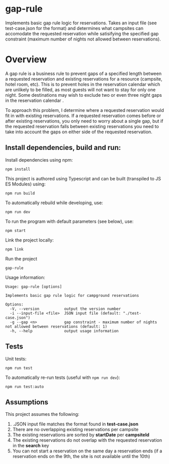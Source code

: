 # gap-rule

Implements basic gap rule logic for reservations. Takes an input file (see test-case.json for the format) and determines what campsites can accomodate the requested reservation while satisifying the specified gap constraint (maximum number of nights not allowed between reservations).

# Overview
A gap rule is a business rule to prevent gaps of a specified length between a requested reservation and existing reservations for a resource (campsite, hotel room, etc). This is to prevent holes in the reservation calendar  which are unlikely to be filled, as most guests will not want to stay for only one night. Some destinations may wish to exclude two or even three night gaps in the reservation calendar .

To approach this problem, I determine where a requested reservation would fit in with existing reservations. If a requested reservation comes before or after existing reservations, you only need to worry about a single gap, but if the requested reservation falls between existing reservations you need to take into account the gaps on either side of the requested reservation.

## Install dependencies, build and run:

Install dependencies using npm:

    npm install

This project is authored using Typescript and can be built (transpiled to JS ES Modules) using:

    npm run build

To automatically rebuild while developing, use:

    npm run dev

To run the program with default parameters (see below), use:

    npm start

Link the project locally:

    npm link

Run the project

	gap-rule

Usage information:

```ruby?line_numbers=false
Usage: gap-rule [options]

Implements basic gap rule logic for campground reservations

Options:
  -V, --version           output the version number
  -i --input-file <file>  JSON input file (default: "./test-case.json")
  -g --gap <n>            gap constraint - maximum number of nights not allowed between reservations (default: 1)
  -h, --help              output usage information
```



## Tests

Unit tests:

    npm run test

To automatically re-run tests (useful with `npm run dev`):

    npm run test:auto

## Assumptions

This project assumes the following:
1. .JSON input file matches the format found in **test-case.json**
2. There are no overlapping existing reservations per campsite
3. The existing reservations are sorted by **startDate** per **campsiteId**
4. The existing reservations do not overlap with the requested reservation in the **search** key
5. You can not start a reservation on the same day a reservation ends (if a reservation ends on the 9th, the site is not available until the 10th)